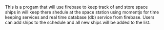 This is a progam that will use firebase to keep track of and 
store space ships in will keep there shedule at the space station
using momentjs for time keeping services and real time database (db)
service from firebase.  Users can add ships to the schedule and 
all new ships will be added to the list.  

